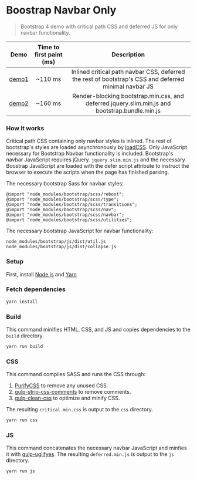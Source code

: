 # Boostrap Navbar Only

> Bootstrap 4 demo with critical path CSS and deferred JS for only navbar functionality.

| Demo                                                    | Time to first paint (ms) | Description                                                                                           |
| --------------------------------------------------------|:------------------------:|:-----------------------------------------------------------------------------------------------------:|
| [demo1](https://patkub.github.io/bs-navbar-only/demo1/) | ~110 ms                  | Inlined critical path navbar CSS, deferred the rest of bootstrap's CSS and deferred minimal navbar JS |
| [demo2](https://patkub.github.io/bs-navbar-only/demo2/) | ~160 ms                  | Render-blocking bootstrap.min.css, and deferred jquery.slim.min.js and bootstrap.bundle.min.js        |

### How it works

Critical path CSS containing only navbar styles is inlined. The rest of bootstrap's styles are loaded asynchronously by [loadCSS](https://github.com/filamentgroup/loadCSS).
Only JavaScript necessary for Bootstrap Navbar functionality is included. Bootstrap's navbar JavaScript requires jQuery.
`jquery.slim.min.js` and the necessary Boostrap JavaScript are loaded with the defer script attribute to instruct the browser to execute the scripts when the page has finished parsing.

The necessary bootstrap Sass for navbar styles:

```
@import "node_modules/bootstrap/scss/reboot";
@import "node_modules/bootstrap/scss/type";
@import "node_modules/bootstrap/scss/transitions";
@import "node_modules/bootstrap/scss/nav";
@import "node_modules/bootstrap/scss/navbar";
@import "node_modules/bootstrap/scss/utilities";
```

The necessary bootstrap JavaScript for navbar functionality:

```
node_modules/bootstrap/js/dist/util.js
node_modules/bootstrap/js/dist/collapse.js
```

### Setup

First, install [Node.js](https://nodejs.org/en/download) and [Yarn](https://yarnpkg.com/lang/en/docs/install)

### Fetch dependencies

```sh
yarn install
```

### Build

This command minifies HTML, CSS, and JS and copies dependencies to the `build` directory.

```sh
yarn run build
```

### CSS

This command compiles SASS and runs the CSS through:
1) [PurifyCSS](https://github.com/purifycss/purifycss) to remove any unused CSS.
2) [gulp-strip-css-comments](https://github.com/sindresorhus/gulp-strip-css-comments) to remove comments.
3) [gulp-clean-css](https://github.com/scniro/gulp-clean-css) to optimize and minify CSS.

The resulting `critical.min.css` is output to the `css` directory.

```sh
yarn run css
```

### JS

This command concatenates the necessary navbar JavaScript and minfies it with [gulp-uglifyes](https://github.com/duan602728596/gulp-uglifyes).
The resulting `deferred.min.js` is output to the `js` directory.

```sh
yarn run js
```
